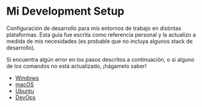 # Mi Development Setup

Configuración de desarrollo para mis entornos de trabajo en distintas plataformas. Esta guía fue escrita como referencia personal y la actualizo a medida de mis necesidades (es probable que no incluya algunos stack de desarrollo).

Si encuentra algún error en los pasos descritos a continuación, o si alguno de los comandos no está actualizado, ¡hágamelo saber!

- [Windows](https://github.com/ctrbts/my-dev-setup/blob/main/conf/setup-win.md)
- [macOS](https://github.com/ctrbts/my-dev-setup/blob/main/conf/setup-mac.md)
- [Ubuntu](https://github.com/ctrbts/my-dev-setup/blob/main/conf/setup-ubuntu.md)
- [DevOps](https://github.com/ctrbts/my-dev-setup/blob/main/conf/setup-devops.md)
